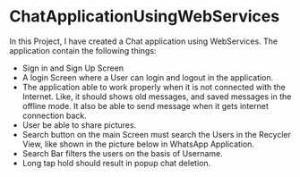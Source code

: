 # ChatApplicationUsingWebServices

In this Project, I have created a Chat application using WebServices. The application contain the
following things: 

- Sign in and Sign Up Screen
- A login Screen where a User can login and logout in the application.
- The application able to work properly when it is not connected with
the Internet. Like, it should shows old messages, and saved messages in the
offline mode. It also be able to send message when it gets internet
connection back.
- User be able to share pictures.
- Search button on the main Screen must search the Users in the Recycler
View, like shown in the picture below in WhatsApp Application.
- Search Bar filters the users on the basis of Username.
- Long tap hold should result in popup chat deletion.
